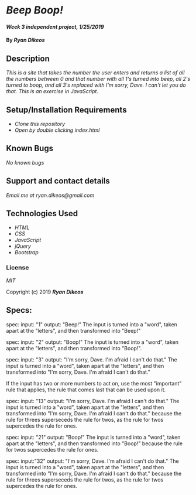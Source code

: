 # _Beep Boop!_

#### _Week 3 independent project, 1/25/2019_

#### By _**Ryan Dikeos**_

## Description

_This is a site that takes the number the user enters and returns a list of all the numbers between 0 and that number with all 1's turned into beep, all 2's turned to boop, and all 3's replaced with I'm sorry, Dave. I can't let you do that. This is an exercise in JavaScript._

## Setup/Installation Requirements

* _Clone this repository_
* _Open by double clicking index.html_

## Known Bugs

_No known bugs_

## Support and contact details

_Email me at ryan.dikeos@gmail.com_

## Technologies Used

* _HTML_
* _CSS_
* _JavaScript_
* _jQuery_
* _Bootstrap_

### License

*MIT*

Copyright (c) 2019 **_Ryan Dikeos_**

## Specs:

spec:
  input: "1"
  output: "Beep!"
The input is turned into a "word", taken apart at the "letters", and then transformed into "Beep!"


spec:
  input: "2"
  output: "Boop!"
The input is turned into a "word", taken apart at the "letters", and then transformed into "Boop!".


spec:
  input: "3"
  output: "I'm sorry, Dave. I'm afraid I can't do that."
The input is turned into a "word", taken apart at the "letters", and then transformed into "I'm sorry, Dave. I'm afraid I can't do that." 


If the input has two or more numbers to act on, use the most "important" rule that applies, the rule that comes last that can be used upon it.

spec:
  input: "13"
  output: "I'm sorry, Dave. I'm afraid I can't do that."
 The input is turned into a "word", taken apart at the "letters", and then transformed into "I'm sorry, Dave. I'm afraid I can't do that." because the rule for threes superseceds the rule for twos, as the rule for twos supercedes the rule for ones.


spec:
  input: "21"
  output: "Boop!"
The input is turned into a "word", taken apart at the "letters", and then transformed into "Boop!" because the rule for twos supercedes the rule for ones.

spec:
  input:"32"
  output: "I'm sorry, Dave. I'm afraid I can't do that."
The input is turned into a "word", taken apart at the "letters", and then transformed into "I'm sorry, Dave. I'm afraid I can't do that." because the rule for threes superseceds the rule for twos, as the rule for twos supercedes the rule for ones.
